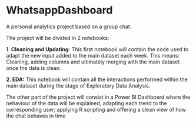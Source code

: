 # WhatsappDashboard
A personal analytics project based on a group chat.

The project will be divided in 2 notebooks:

**1. Cleaning and Updating:** This first notebook will contain the code used to adapt the new input added to the main dataset each week. This means: Cleaning, adding columns and ultimately merging with the main dataset once the data is clean.

**2. EDA:** This notebook will contain all the interactions performed within the main dataset during the stage of Exploratory Data Analysis.

The other part of the project will consist in a Power BI Dashboard where the nehaviour of the data will be explained, adapting each trend to the corresponding user; applying R scripting and offering a clean view of how the chat behaves in time

